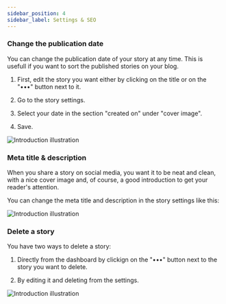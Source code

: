```yaml
---
sidebar_position: 4
sidebar_label: Settings & SEO
---
```


### Change the publication date

You can change the publication date of your story at any time. This is usefull if you want to sort the published stories on your blog.

1. First, edit the story you want either by clicking on the title or on the "•••" button next to it.

2. Go to the story settings.

3. Select your date in the section "created on" under "cover image".

4. Save.

![Introduction illustration](/img/illustrations/seo1.gif)

### Meta title & description

When you share a story on social media, you want it to be neat and clean, with a nice cover image and, of course, a good introduction to get your reader's attention.

You can change the meta title and description in the story settings like this:

![Introduction illustration](/img/illustrations/seo2.gif)

### Delete a story

You have two ways to delete a story:

1. Directly from the dashboard by clickign on the "•••" button next to the story you want to delete.

2. By editing it and deleting from the settings.

![Introduction illustration](/img/illustrations/seo3.gif)
